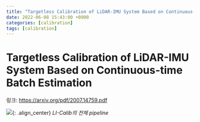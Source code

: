 ```yaml
---
title: "Targetless Calibration of LiDAR-IMU System Based on Continuous-time Batch Estimation"
date: 2022-06-08 15:43:00 +0900
categories: [calibration]
tags: [calibration]
---
```


# Targetless Calibration of LiDAR-IMU System Based on Continuous-time Batch Estimation

링크: https://arxiv.org/pdf/2007.14759.pdf

![](/assets/img/LICALIBPIPELINE.png){: .align_center}
_LI-Calib의 전체 pipeline_
